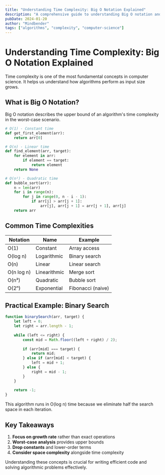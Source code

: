 ```yaml
---
title: "Understanding Time Complexity: Big O Notation Explained"
description: "A comprehensive guide to understanding Big O notation and time complexity analysis for algorithms."
pubDate: 2024-01-20
author: "Mindbender"
tags: ["algorithms", "complexity", "computer-science"]
---
```


# Understanding Time Complexity: Big O Notation Explained

Time complexity is one of the most fundamental concepts in computer science. It helps us understand how algorithms perform as input size grows.

## What is Big O Notation?

Big O notation describes the upper bound of an algorithm's time complexity in the worst-case scenario.

```python
# O(1) - Constant time
def get_first_element(arr):
    return arr[0]

# O(n) - Linear time  
def find_element(arr, target):
    for element in arr:
        if element == target:
            return element
    return None

# O(n²) - Quadratic time
def bubble_sort(arr):
    n = len(arr)
    for i in range(n):
        for j in range(0, n - i - 1):
            if arr[j] > arr[j + 1]:
                arr[j], arr[j + 1] = arr[j + 1], arr[j]
    return arr
```

## Common Time Complexities

| Notation | Name | Example |
|----------|------|---------|
| O(1) | Constant | Array access |
| O(log n) | Logarithmic | Binary search |
| O(n) | Linear | Linear search |
| O(n log n) | Linearithmic | Merge sort |
| O(n²) | Quadratic | Bubble sort |
| O(2ⁿ) | Exponential | Fibonacci (naive) |

## Practical Example: Binary Search

```javascript
function binarySearch(arr, target) {
    let left = 0;
    let right = arr.length - 1;
    
    while (left <= right) {
        const mid = Math.floor((left + right) / 2);
        
        if (arr[mid] === target) {
            return mid;
        } else if (arr[mid] < target) {
            left = mid + 1;
        } else {
            right = mid - 1;
        }
    }
    
    return -1;
}
```

This algorithm runs in O(log n) time because we eliminate half the search space in each iteration.

## Key Takeaways

1. **Focus on growth rate** rather than exact operations
2. **Worst-case analysis** provides upper bounds
3. **Drop constants** and lower-order terms
4. **Consider space complexity** alongside time complexity

Understanding these concepts is crucial for writing efficient code and solving algorithmic problems effectively.